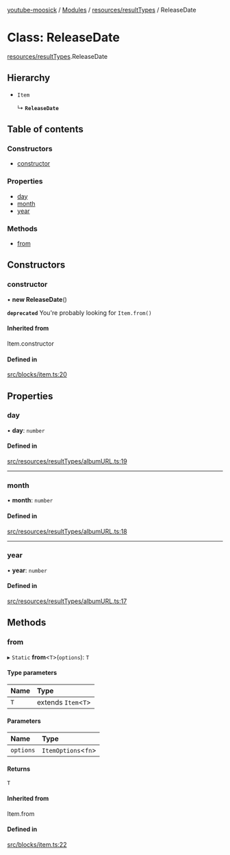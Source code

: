 [youtube-moosick](../README.md) / [Modules](../modules.md) / [resources/resultTypes](../modules/resources_resultTypes.md) / ReleaseDate

# Class: ReleaseDate

[resources/resultTypes](../modules/resources_resultTypes.md).ReleaseDate

## Hierarchy

- `Item`

  ↳ **`ReleaseDate`**

## Table of contents

### Constructors

- [constructor](resources_resultTypes.ReleaseDate.md#constructor)

### Properties

- [day](resources_resultTypes.ReleaseDate.md#day)
- [month](resources_resultTypes.ReleaseDate.md#month)
- [year](resources_resultTypes.ReleaseDate.md#year)

### Methods

- [from](resources_resultTypes.ReleaseDate.md#from)

## Constructors

### constructor

• **new ReleaseDate**()

**`deprecated`** You're probably looking for `Item.from()`

#### Inherited from

Item.constructor

#### Defined in

[src/blocks/item.ts:20](https://github.com/EvasiveXkiller/youtube-moosick/blob/8c1f1d1/src/blocks/item.ts#L20)

## Properties

### day

• **day**: `number`

#### Defined in

[src/resources/resultTypes/albumURL.ts:19](https://github.com/EvasiveXkiller/youtube-moosick/blob/8c1f1d1/src/resources/resultTypes/albumURL.ts#L19)

___

### month

• **month**: `number`

#### Defined in

[src/resources/resultTypes/albumURL.ts:18](https://github.com/EvasiveXkiller/youtube-moosick/blob/8c1f1d1/src/resources/resultTypes/albumURL.ts#L18)

___

### year

• **year**: `number`

#### Defined in

[src/resources/resultTypes/albumURL.ts:17](https://github.com/EvasiveXkiller/youtube-moosick/blob/8c1f1d1/src/resources/resultTypes/albumURL.ts#L17)

## Methods

### from

▸ `Static` **from**<`T`\>(`options`): `T`

#### Type parameters

| Name | Type |
| :------ | :------ |
| `T` | extends `Item`<`T`\> |

#### Parameters

| Name | Type |
| :------ | :------ |
| `options` | `ItemOptions`<`fn`\> |

#### Returns

`T`

#### Inherited from

Item.from

#### Defined in

[src/blocks/item.ts:22](https://github.com/EvasiveXkiller/youtube-moosick/blob/8c1f1d1/src/blocks/item.ts#L22)
